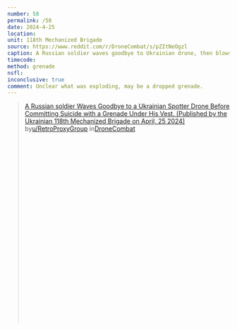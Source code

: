 ```yaml
---
number: 58
permalink: /58
date: 2024-4-25
location: 
unit: 118th Mechanized Brigade
source: https://www.reddit.com/r/DroneCombat/s/pZItNeOgzl
caption: A Russian soldier waves goodbye to Ukrainian drone, then blows up
timecode:
method: grenade
nsfl:
inconclusive: true
comment: Unclear what was exploding, may be a dropped grenade.
---
```

<blockquote class="reddit-embed-bq" style="height:500px" data-embed-height="586"><a href="https://www.reddit.com/r/DroneCombat/comments/1ccrhuf/a_russian_soldier_waves_goodbye_to_a_ukrainian/">A Russian soldier Waves Goodbye to a Ukrainian Spotter Drone Before Committing Suicide with a Grenade Under His Vest. (Published by the Ukrainian 118th Mechanized Brigade on April, 25 2024)</a><br> by<a href="https://www.reddit.com/user/RetroProxyGroup/">u/RetroProxyGroup</a> in<a href="https://www.reddit.com/r/DroneCombat/">DroneCombat</a></blockquote><script async="" src="https://embed.reddit.com/widgets.js" charset="UTF-8"></script>
